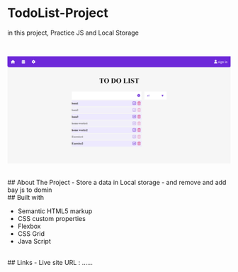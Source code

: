 # TodoList-Project
in this project, Practice JS and Local Storage

<br>

![](./p-main.png)

<br>
## About The Project
 - Store a data in Local storage
 - and remove and add bay js to domin
 
 <br>
 ## Built with

- Semantic HTML5 markup
- CSS custom properties
- Flexbox
- CSS Grid
- Java Script

<br>
## Links
 - Live site URL : ......
